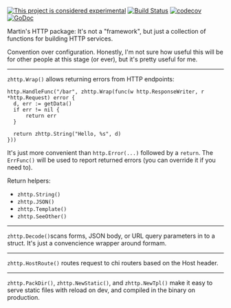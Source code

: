 [![This project is considered experimental](https://img.shields.io/badge/Status-experimental-red.svg)](https://arp242.net/status/experimental)
[![Build Status](https://travis-ci.org/zgoat/zhttp.svg?branch=master)](https://travis-ci.org/zgoat/zhttp)
[![codecov](https://codecov.io/gh/zgoat/zhttp/branch/master/graph/badge.svg)](https://codecov.io/gh/zgoat/zhttp)
[![GoDoc](https://godoc.org/github.com/zgoat/zhttp?status.svg)](https://godoc.org/github.com/zgoat/zhttp)

Martin's HTTP package: It's not a "framework", but just a collection of
functions for building HTTP services.

Convention over configuration. Honestly, I'm not sure how useful this will be
for other people at this stage (or ever), but it's pretty useful for me.

---

`zhttp.Wrap()` allows returning errors from HTTP endpoints:

    http.HandleFunc("/bar", zhttp.Wrap(func(w http.ResponseWriter, r *http.Request) error {
      d, err := getData()
      if err != nil {
          return err
      }

      return zhttp.String("Hello, %s", d)
    }))

It's just more convenient than `http.Error(...)` followed by a `return`. The
`ErrFunc()` will be used to report returned errors (you can override it if you
need to).

Return helpers:

- `zhttp.String()`
- `zhttp.JSON()`
- `zhttp.Template()`
- `zhttp.SeeOther()`

---

`zhttp.Decode()`scans forms, JSON body, or URL query parameters in to a struct.
It's just a convencience wrapper around formam.

---

`zhttp.HostRoute()` routes request to chi routers based on the Host header.

---

`zhttp.PackDir()`, `zhttp.NewStatic()`, and `zhttp.NewTpl()` make it easy to
serve static files with reload on dev, and compiled in the binary on production.
